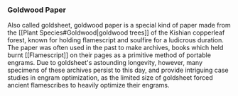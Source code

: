 ### Goldwood Paper

Also called goldsheet, goldwood paper is a special kind of paper made from the [[Plant Species#Goldwood|goldwood trees]] of the Kishian copperleaf forest, known for holding flamescript and soulfire for a ludicrous duration. The paper was often used in the past to make archives, books which held burnt [[Flamescript]] on their pages as a primitive method of portable engrams. Due to goldsheet's astounding longevity, however, many specimens of these archives persist to this day, and provide intriguing case studies in engram optimization, as the limited size of goldsheet forced ancient flamescribes to heavily optimize their engrams.